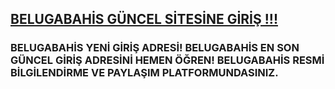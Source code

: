 <h2><a href="http://gg.gg/1cc959">BELUGABAHİS GÜNCEL SİTESİNE GİRİŞ !!!</a></h2>

<h3>BELUGABAHİS YENİ GİRİŞ ADRESİ! BELUGABAHİS EN SON GÜNCEL GİRİŞ ADRESİNİ HEMEN ÖĞREN! BELUGABAHİS RESMİ BİLGİLENDİRME VE PAYLAŞIM PLATFORMUNDASINIZ.</h3>
